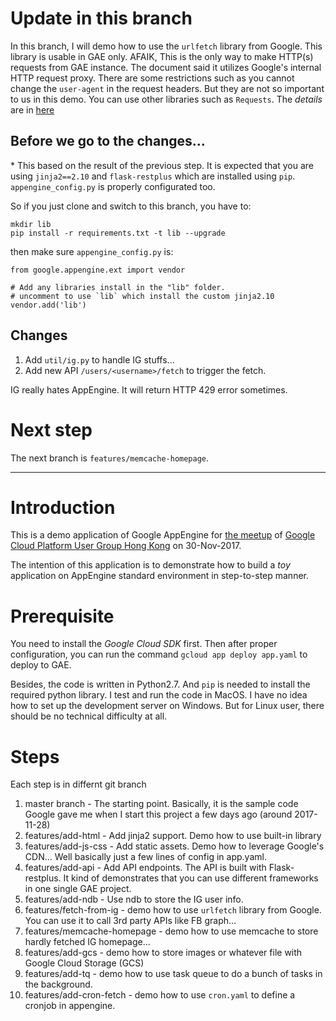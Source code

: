 # Update in this branch

In this branch, I will demo how to use the `urlfetch` library from Google. This library is usable in GAE only. AFAIK, This is the only way to make HTTP(s) requests from GAE instance. The document said it utilizes Google's internal HTTP request proxy. There are some restrictions such as you cannot change the `user-agent` in the request headers. But they are not so important to us in this demo. You can use other libraries such as `Requests`. The *details* are in [here](https://cloud.google.com/appengine/docs/standard/python/issue-requests)

## Before we go to the changes...
\* This based on the result of the previous step.
It is expected that you are using `jinja2==2.10` and `flask-restplus` which are installed using `pip`. `appengine_config.py` is properly configurated too.

So if you just clone and switch to this branch, you have to:

```
mkdir lib
pip install -r requirements.txt -t lib --upgrade
```

then make sure `appengine_config.py` is:

```
from google.appengine.ext import vendor

# Add any libraries install in the "lib" folder.
# uncomment to use `lib` which install the custom jinja2.10
vendor.add('lib')
```

## Changes

1. Add `util/ig.py` to handle IG stuffs...
2. Add new API `/users/<username>/fetch` to trigger the fetch.

IG really hates AppEngine. It will return HTTP 429 error sometimes.

# Next step

The next branch is `features/memcache-homepage`.

---
# Introduction

This is a demo application of Google AppEngine for [the meetup](https://www.eventbrite.com/e/gcpug-meetup-2017nov-tickets-39642814726) of [Google Cloud Platform User Group Hong Kong](https://www.facebook.com/groups/gcpughk/) on 30-Nov-2017.

The intention of this application is to demonstrate how to build a _toy_ application on AppEngine standard environment in step-to-step manner.


# Prerequisite

You need to install the *Google Cloud SDK* first. Then after proper configuration, you can run the command `gcloud app deploy app.yaml` to deploy to GAE.

Besides, the code is written in Python2.7. And `pip` is needed to install the required python library. I test and run the code in MacOS. I have no idea how to set up the development server on Windows. But for Linux user, there should be no technical difficulty at all.

# Steps

Each step is in differnt git branch

1. master branch - The starting point. Basically, it is the sample code Google gave me when I start this project a few days ago (around 2017-11-28)
1. features/add-html - Add jinja2 support. Demo how to use built-in library
1. features/add-js-css - Add static assets. Demo how to leverage Google's CDN... Well basically just a few lines of config in app.yaml.
1. features/add-api - Add API endpoints. The API is built with Flask-restplus. It kind of demonstrates that you can use different frameworks in one single GAE project.
1. features/add-ndb - Use ndb to store the IG user info.
1. features/fetch-from-ig - demo how to use `urlfetch` library from Google. You can use it to call 3rd party APIs like FB graph...
1. features/memcache-homepage - demo how to use memcache to store hardly fetched IG homepage...
1. features/add-gcs - demo how to store images or whatever file with Google Cloud Storage (GCS)
1. features/add-tq - demo how to use task queue to do a bunch of tasks in the background.
1. features/add-cron-fetch - demo how to use `cron.yaml` to define a cronjob in appengine.

